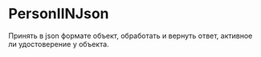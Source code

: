 # PersonIINJson
Принять в json формате объект, обработать и вернуть ответ, активное ли удостоверение у объекта.
